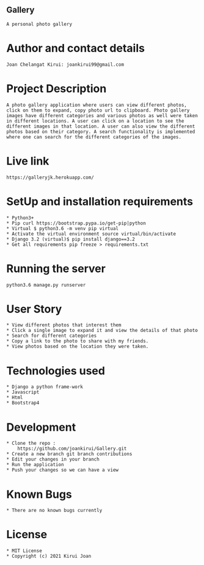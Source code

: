 ## Gallery 
    A personal photo gallery

# Author and contact details
    Joan Chelangat Kirui: joankirui99@gmail.com

# Project Description
    A photo gallery application where users can view different photos, click on them to expand, copy photo url to clipboard. Photo gallery images have different categories and various photos as well were taken in different locations. A user can click on a location to see the different images in that location. A user can also view the different photos based on their category. A search functionality is implemented where one can search for the different categories of the images.

# Live link 
    https://galleryjk.herokuapp.com/

# SetUp and installation requirements

    * Python3+
    * Pip curl https://bootstrap.pypa.io/get-pip|python
    * Virtual $ python3.6 -m venv pip virtual
    * Activate the virtual environment source virtual/bin/activate
    * Django 3.2 (virtual)$ pip install django==3.2
    * Get all requirements pip freeze > requirements.txt

# Running the server
    python3.6 manage.py runserver

# User Story
    * View different photos that interest them
    * Click a single image to expand it and view the details of that photo
    * Search for different categories
    * Copy a link to the photo to share with my friends.
    * View photos based on the location they were taken.

# Technologies used
    * Django a python frame-work
    * Javascript
    * Html
    * Bootstrap4

# Development
    * Clone the repo :
        https://github.com/joankirui/Gallery.git
    * Create a new branch git branch contributions
    * Edit your changes in your branch
    * Run the application
    * Push your changes so we can have a view

# Known Bugs
    * There are no known bugs currently

# License 
    * MIT License
    * Copyright (c) 2021 Kirui Joan

